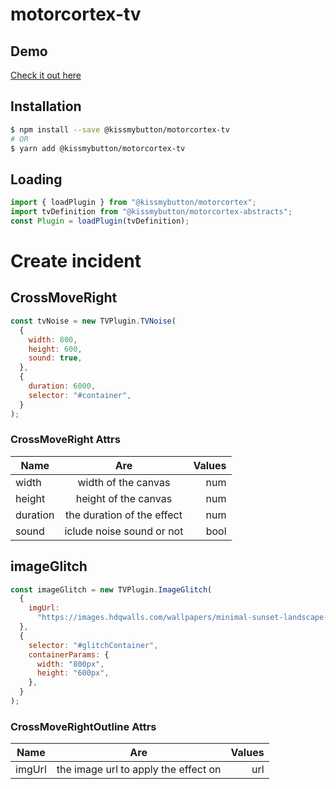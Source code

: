 # motorcortex-tv

## Demo

[Check it out here](https://kissmybutton.github.io/motorcortex-tv/demo/index.html)

## Installation

```bash
$ npm install --save @kissmybutton/motorcortex-tv
# OR
$ yarn add @kissmybutton/motorcortex-tv
```

## Loading

```javascript
import { loadPlugin } from "@kissmybutton/motorcortex";
import tvDefinition from "@kissmybutton/motorcortex-abstracts";
const Plugin = loadPlugin(tvDefinition);
```

# Create incident

## CrossMoveRight

```javascript
const tvNoise = new TVPlugin.TVNoise(
  {
    width: 800,
    height: 600,
    sound: true,
  },
  {
    duration: 6000,
    selector: "#container",
  }
);
```

### CrossMoveRight Attrs

| Name           |                   Are                   |                Values |
| -------------- | :-------------------------------------: | --------------------: |
| width          |            width of the canvas          |                   num |
| height         |           height of the canvas          |                   num |
| duration       |        the duration of the effect       |                   num |
| sound          |          iclude noise sound or not      |                   bool|

## imageGlitch

```javascript
const imageGlitch = new TVPlugin.ImageGlitch(
  {
    imgUrl:
      "https://images.hdqwalls.com/wallpapers/minimal-sunset-landscape-4k-w5.jpg",
  },
  {
    selector: "#glitchContainer",
    containerParams: {
      width: "800px",
      height: "600px",
    },
  }
);
```

### CrossMoveRightOutline Attrs

| Name           |                       Are                       |                Values |
| -------------- | :---------------------------------------------: | --------------------: |
| imgUrl         |    the image url to apply the effect on         |                   url |
